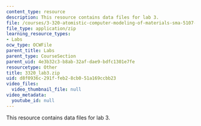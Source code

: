 ```yaml
---
content_type: resource
description: This resource contains data files for lab 3.
file: /courses/3-320-atomistic-computer-modeling-of-materials-sma-5107-spring-2005/d8f0936c291ffeb28cb051a169ccbb23_3320_lab3.zip
file_type: application/zip
learning_resource_types:
- Labs
ocw_type: OCWFile
parent_title: Labs
parent_type: CourseSection
parent_uid: 4e3b32c3-b8ab-32af-dae9-bdfc1301e7fe
resourcetype: Other
title: 3320_lab3.zip
uid: d8f0936c-291f-feb2-8cb0-51a169ccbb23
video_files:
  video_thumbnail_file: null
video_metadata:
  youtube_id: null
---
```

This resource contains data files for lab 3.

